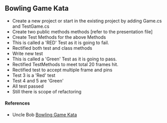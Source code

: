 ## Bowling Game Kata

* Create a new project or start in the existing project by adding Game.cs and TestGame.cs
* Create two public methods methods [refer to the presentation file]
* Create Test Methods for the above Methods
* This is called a 'RED' Test as it is going to fail.
* Rectified both test and class methods
* Write new test
* This is called a 'Green' Test as it is going to pass.
* Rectified TestMethods to meet total 20 frames hit.
* Rectified test to accept multiple frame and pins
* Test 3 is a 'Red' test
* Test 4 and 5 are 'Green'
* All test passed
* Still there is scope of refactoring

#### References

* Uncle Bob [Bowling Game Kata](http://butunclebob.com/ArticleS.UncleBob.TheBowlingGameKata)